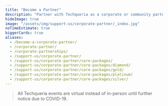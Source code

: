 ```yaml
---
title: "Become a Partner"
description: "Partner with Techqueria as a corporate or community partner."
hideImage: true
image: "/assets/img/support-us/corporate-partner/_index.jpg"
noTimeEstimate: true
biggerCards: true
aliases:
  - /become-a-corporate-partner/
  - /corporate-partner/
  - /corporate-partnerships/
  - /support-us/corporate-partner/
  - /support-us/corporate-partner/core-packages/
  - /support-us/corporate-partner/core-packages/diamond/
  - /support-us/corporate-partner/core-packages/gold/
  - /support-us/corporate-partner/core-packages/platinum/
  - /support-us/corporate-partner/core-packages/silver/
---
```


> All Techqueria events are virtual instead of in-person until further notice due to COVID-19.
